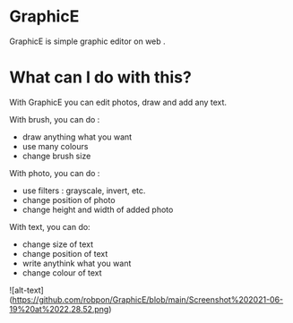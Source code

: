 # GraphicE
GraphicE is simple graphic editor on web . 

# What can I do with this?

With GraphicE you can edit photos, draw and add any text.
 
 With brush, you can do :
 - draw anything what you want
 - use many colours
 - change brush size
 
 With photo, you can do :
 - use filters : grayscale, invert, etc.
 - change position of photo
 - change height and width of added photo
 
 With text, you can do:
 - change size of text
 - change position of text
 - write anythink what you want 
 - change colour of text
 
 ![alt-text] (https://github.com/robpon/GraphicE/blob/main/Screenshot%202021-06-19%20at%2022.28.52.png)
 
 
